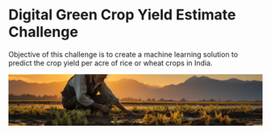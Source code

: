 # Digital Green Crop Yield Estimate Challenge
Objective of this challenge is to create a machine learning solution to predict the crop yield per acre of rice or wheat crops in India.

<img src='assets/banner.png'>
